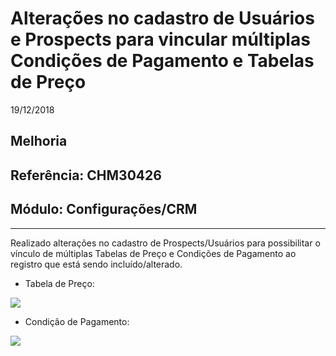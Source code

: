 # Alterações no cadastro de Usuários e Prospects para vincular múltiplas Condições de Pagamento e Tabelas de Preço
19/12/2018
## Melhoria
## Referência: CHM30426
## Módulo: Configurações/CRM
***

Realizado alterações no cadastro de Prospects/Usuários para possibilitar o vínculo de múltiplas Tabelas de Preço e Condições de Pagamento ao registro que está sendo incluído/alterado.

* Tabela de Preço:

![]([PATH_IMG]/CHM30426_2_tabela_preco.png)

* Condição de Pagamento:

![]([PATH_IMG]/CHM30426_2_condicao_pagamento.png)